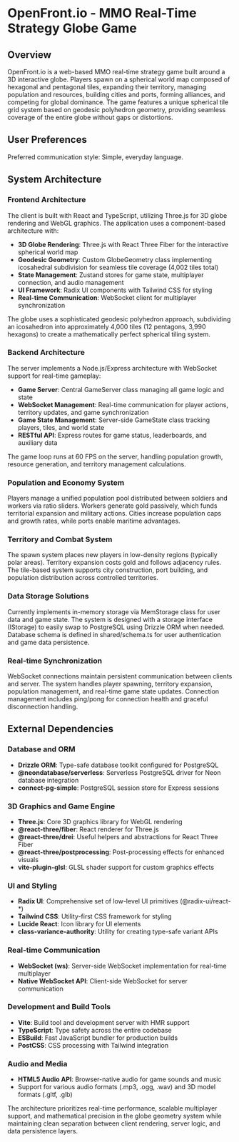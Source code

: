 # OpenFront.io - MMO Real-Time Strategy Globe Game

## Overview

OpenFront.io is a web-based MMO real-time strategy game built around a 3D interactive globe. Players spawn on a spherical world map composed of hexagonal and pentagonal tiles, expanding their territory, managing population and resources, building cities and ports, forming alliances, and competing for global dominance. The game features a unique spherical tile grid system based on geodesic polyhedron geometry, providing seamless coverage of the entire globe without gaps or distortions.

## User Preferences

Preferred communication style: Simple, everyday language.

## System Architecture

### Frontend Architecture
The client is built with React and TypeScript, utilizing Three.js for 3D globe rendering and WebGL graphics. The application uses a component-based architecture with:

- **3D Globe Rendering**: Three.js with React Three Fiber for the interactive spherical world map
- **Geodesic Geometry**: Custom GlobeGeometry class implementing icosahedral subdivision for seamless tile coverage (4,002 tiles total)
- **State Management**: Zustand stores for game state, multiplayer connection, and audio management
- **UI Framework**: Radix UI components with Tailwind CSS for styling
- **Real-time Communication**: WebSocket client for multiplayer synchronization

The globe uses a sophisticated geodesic polyhedron approach, subdividing an icosahedron into approximately 4,000 tiles (12 pentagons, 3,990 hexagons) to create a mathematically perfect spherical tiling system.

### Backend Architecture
The server implements a Node.js/Express architecture with WebSocket support for real-time gameplay:

- **Game Server**: Central GameServer class managing all game logic and state
- **WebSocket Management**: Real-time communication for player actions, territory updates, and game synchronization
- **Game State Management**: Server-side GameState class tracking players, tiles, and world state
- **RESTful API**: Express routes for game status, leaderboards, and auxiliary data

The game loop runs at 60 FPS on the server, handling population growth, resource generation, and territory management calculations.

### Population and Economy System
Players manage a unified population pool distributed between soldiers and workers via ratio sliders. Workers generate gold passively, which funds territorial expansion and military actions. Cities increase population caps and growth rates, while ports enable maritime advantages.

### Territory and Combat System
The spawn system places new players in low-density regions (typically polar areas). Territory expansion costs gold and follows adjacency rules. The tile-based system supports city construction, port building, and population distribution across controlled territories.

### Data Storage Solutions
Currently implements in-memory storage via MemStorage class for user data and game state. The system is designed with a storage interface (IStorage) to easily swap to PostgreSQL using Drizzle ORM when needed. Database schema is defined in shared/schema.ts for user authentication and game data persistence.

### Real-time Synchronization
WebSocket connections maintain persistent communication between clients and server. The system handles player spawning, territory expansion, population management, and real-time game state updates. Connection management includes ping/pong for connection health and graceful disconnection handling.

## External Dependencies

### Database and ORM
- **Drizzle ORM**: Type-safe database toolkit configured for PostgreSQL
- **@neondatabase/serverless**: Serverless PostgreSQL driver for Neon database integration
- **connect-pg-simple**: PostgreSQL session store for Express sessions

### 3D Graphics and Game Engine
- **Three.js**: Core 3D graphics library for WebGL rendering
- **@react-three/fiber**: React renderer for Three.js
- **@react-three/drei**: Useful helpers and abstractions for React Three Fiber
- **@react-three/postprocessing**: Post-processing effects for enhanced visuals
- **vite-plugin-glsl**: GLSL shader support for custom graphics effects

### UI and Styling
- **Radix UI**: Comprehensive set of low-level UI primitives (@radix-ui/react-*)
- **Tailwind CSS**: Utility-first CSS framework for styling
- **Lucide React**: Icon library for UI elements
- **class-variance-authority**: Utility for creating type-safe variant APIs

### Real-time Communication
- **WebSocket (ws)**: Server-side WebSocket implementation for real-time multiplayer
- **Native WebSocket API**: Client-side WebSocket for server communication

### Development and Build Tools
- **Vite**: Build tool and development server with HMR support
- **TypeScript**: Type safety across the entire codebase
- **ESBuild**: Fast JavaScript bundler for production builds
- **PostCSS**: CSS processing with Tailwind integration

### Audio and Media
- **HTML5 Audio API**: Browser-native audio for game sounds and music
- Support for various audio formats (.mp3, .ogg, .wav) and 3D model formats (.gltf, .glb)

The architecture prioritizes real-time performance, scalable multiplayer support, and mathematical precision in the globe geometry system while maintaining clean separation between client rendering, server logic, and data persistence layers.